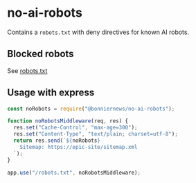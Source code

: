 # no-ai-robots

Contains a `robots.txt` with deny directives for known AI robots.

## Blocked robots

See [robots.txt](robots.txt)

## Usage with express

```js
const noRobots = require("@bonniernews/no-ai-robots");

function noRobotsMiddleware(req, res) {
  res.set("Cache-Control", "max-age=300");
  res.set("Content-Type", "text/plain; charset=utf-8");
  return res.send(`${noRobots}
    Sitemap: https://epic-site/sitemap.xml
  `);
}

app.use("/robots.txt", noRobotsMiddleware);
```
